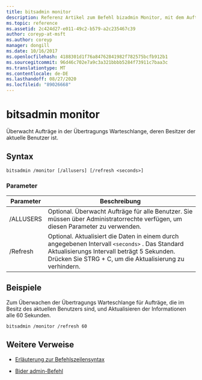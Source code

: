 ```yaml
---
title: bitsadmin monitor
description: Referenz Artikel zum Befehl bizadmin Monitor, mit dem Aufträge in der Übertragungs Warteschlange überwacht werden, deren Besitzer der aktuelle Benutzer ist.
ms.topic: reference
ms.assetid: 2c424d27-e011-49c2-b579-a2c235467c39
author: coreyp-at-msft
ms.author: coreyp
manager: dongill
ms.date: 10/16/2017
ms.openlocfilehash: 4188301d1f76a84762841982f782575bcfb912b1
ms.sourcegitcommit: 96d46c702e7a9c3a321bbbb5284f73911c7baa3c
ms.translationtype: MT
ms.contentlocale: de-DE
ms.lasthandoff: 08/27/2020
ms.locfileid: "89026668"
---
```

# <a name="bitsadmin-monitor"></a>bitsadmin monitor

Überwacht Aufträge in der Übertragungs Warteschlange, deren Besitzer der aktuelle Benutzer ist.

## <a name="syntax"></a>Syntax

```
bitsadmin /monitor [/allusers] [/refresh <seconds>]
```

### <a name="parameters"></a>Parameter

| Parameter | Beschreibung |
| -------------- | -------------- |
| /ALLUSERS | Optional. Überwacht Aufträge für alle Benutzer. Sie müssen über Administratorrechte verfügen, um diesen Parameter zu verwenden. |
| /Refresh | Optional. Aktualisiert die Daten in einem durch angegebenen Intervall `<seconds>` . Das Standard Aktualisierungs Intervall beträgt 5 Sekunden. Drücken Sie STRG + C, um die Aktualisierung zu verhindern. |

## <a name="examples"></a>Beispiele

Zum Überwachen der Übertragungs Warteschlange für Aufträge, die im Besitz des aktuellen Benutzers sind, und Aktualisieren der Informationen alle 60 Sekunden.

```
bitsadmin /monitor /refresh 60
```

## <a name="additional-references"></a>Weitere Verweise

- [Erläuterung zur Befehlszeilensyntax](command-line-syntax-key.md)

- [Bider admin-Befehl](bitsadmin.md)

